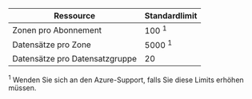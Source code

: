 
| Ressource | Standardlimit |
| --- | --- |
| Zonen pro Abonnement |100 <sup>1</sup> |
| Datensätze pro Zone |5000 <sup>1</sup> |
| Datensätze pro Datensatzgruppe |20 |

<sup>1</sup> Wenden Sie sich an den Azure-Support, falls Sie diese Limits erhöhen müssen.

<!---HONumber=AcomDC_0413_2016-->